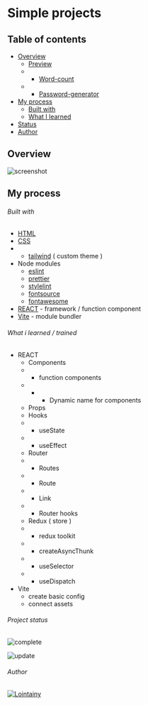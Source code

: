 # Simple projects

## Table of contents

- [Overview](#overview)
  - [Preview](https://sp-react-lointainy.netlify.app)
  - - [Word-count](https://sp-react-lointainy.netlify.app/project/WordCount)
  - - [Password-generator](https://sp-react-lointainy.netlify.app/project/PasswordGenerator)
- [My process](#my-process)
  - [Built with](#built-with)
  - [What I learned](#what-i-learned)
- [Status](#project-status)
- [Author](#author)

## Overview

![screenshot](./design/desktop-preview.jpg)

## My process

###### Built with

- [HTML](https://developer.mozilla.org/en-US/docs/Web/HTML)
- [CSS](https://developer.mozilla.org/en-US/docs/Web/CSS)
- - [tailwind](https://tailwindcss.com) ( custom theme )
- Node modules
  - [eslint](https://eslint.org/)
  - [prettier](https://prettier.io/)
  - [stylelint](https://stylelint.io/)
  - [fontsource](https://fontsource.org/docs/getting-started)
  - [fontawesome](https://fontawesome.com/)
- [REACT](https://reactjs.org/) - framework / function component
- [Vite](https://vitejs.dev/) - module bundler

###### What i learned / trained

- REACT
  - Components
  - - function components
  - - - Dynamic name for components
  - Props
  - Hooks
  - - useState
  - - useEffect
  - Router
  - - Routes
  - - Route
  - - Link
  - - Router hooks
  - Redux ( store )
  - - redux toolkit
  - - createAsyncThunk
  - - useSelector
  - - useDispatch
- Vite
  - create basic config
  - connect assets

###### Project status

![complete](https://img.shields.io/badge/project_created:-02.09.2022-333?style=for-the-badge&labelColor=e7901f)

![update](https://img.shields.io/badge/last_update:-05.09.22-333?style=for-the-badge&labelColor=1fe783)

###### Author

[![Lointainy](https://img.shields.io/badge/-lointainy-333?style=for-the-badge&logo=github&&logoColor=FFF)](https://github.com/Lointainy)
